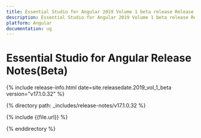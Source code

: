 ```yaml
---
title: Essential Studio for Angular 2019 Volume 1 beta release Release Notes  
description: Essential Studio for Angular 2019 Volume 1 beta release Release Notes  
platform: Angular
documentation: ug
---
```


# Essential Studio for Angular  Release Notes(Beta) 

{% include release-info.html date=site.releasedate.2019_vol_1_beta  version="v17.1.0.32" %} 


{% directory path: _includes/release-notes/v17.1.0.32 %}

{% include {{file.url}} %}

{% enddirectory %}